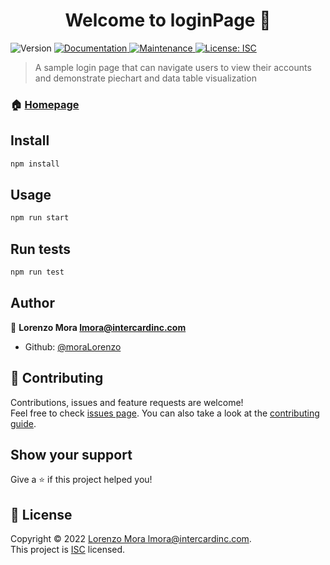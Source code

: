 <h1 align="center">Welcome to loginPage 👋</h1>
<p>
  <img alt="Version" src="https://img.shields.io/badge/version-1.0.1-blue.svg?cacheSeconds=2592000" />
  <a href="https://github.com/moraLorenzo/loginPage#readme" target="_blank">
    <img alt="Documentation" src="https://img.shields.io/badge/documentation-yes-brightgreen.svg" />
  </a>
  <a href="https://github.com/moraLorenzo/loginPage/graphs/commit-activity" target="_blank">
    <img alt="Maintenance" src="https://img.shields.io/badge/Maintained%3F-yes-green.svg" />
  </a>
  <a href="https://github.com/moraLorenzo/loginPage/blob/master/LICENSE" target="_blank">
    <img alt="License: ISC" src="https://img.shields.io/github/license/moraLorenzo/loginPage" />
  </a>
</p>

> A sample login page that can navigate users to view their accounts and demonstrate piechart and data table visualization

### 🏠 [Homepage](https://github.com/moraLorenzo/loginPage#readme)

## Install

```sh
npm install
```

## Usage

```sh
npm run start
```

## Run tests

```sh
npm run test
```

## Author

👤 **Lorenzo Mora <lmora@intercardinc.com>**

* Github: [@moraLorenzo](https://github.com/moraLorenzo)

## 🤝 Contributing

Contributions, issues and feature requests are welcome!<br />Feel free to check [issues page](https://github.com/moraLorenzo/loginPage/issues). You can also take a look at the [contributing guide](https://github.com/moraLorenzo/loginPage/blob/master/CONTRIBUTING.md).

## Show your support

Give a ⭐️ if this project helped you!

## 📝 License

Copyright © 2022 [Lorenzo Mora <lmora@intercardinc.com>](https://github.com/moraLorenzo).<br />
This project is [ISC](https://github.com/moraLorenzo/loginPage/blob/master/LICENSE) licensed.